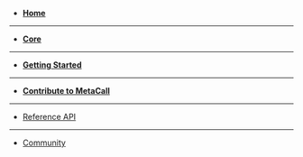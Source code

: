- [**Home**](README.md)

---

- [**Core**](docs.md)

---

- [**Getting Started**](getting-started.md)

---

- [**Contribute to MetaCall**](contribute.md)

---

- [Reference API](/api/html/index.html)

---

- [Community](community.md)

<!-- ---

- [Changelog](changelog.md)
 -->

